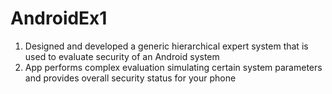 # AndroidEx1

1. Designed and developed a generic hierarchical expert system that is used to evaluate security of an Android system
2. App performs complex evaluation simulating certain system parameters and provides overall security status for your phone
